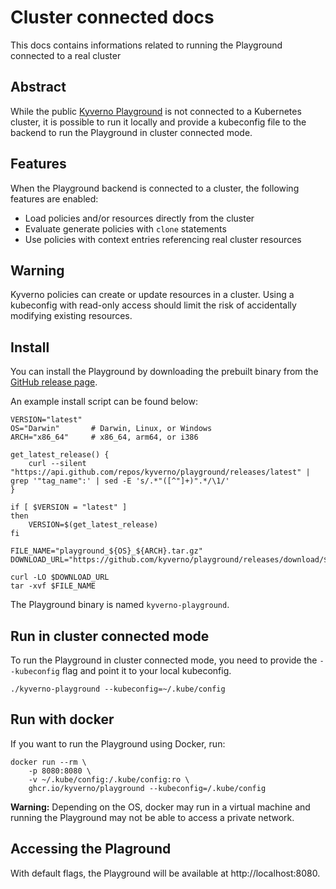 # Cluster connected docs

This docs contains informations related to running the Playground connected to a real cluster

## Abstract

While the public [Kyverno Playground](https://playground.kyverno.io) is not connected to a Kubernetes cluster, it is possible to run it locally and provide a kubeconfig file to the backend to run the Playground in cluster connected mode.

## Features

When the Playground backend is connected to a cluster, the following features are enabled:
- Load policies and/or resources directly from the cluster
- Evaluate generate policies with `clone` statements
- Use policies with context entries referencing real cluster resources

## Warning

Kyverno policies can create or update resources in a cluster.
Using a kubeconfig with read-only access should limit the risk of accidentally modifying existing resources.

## Install

You can install the Playground by downloading the prebuilt binary from the [GitHub release page](https://github.com/kyverno/playground/releases).

An example install script can be found below:

```shell
VERSION="latest"
OS="Darwin"       # Darwin, Linux, or Windows
ARCH="x86_64"     # x86_64, arm64, or i386

get_latest_release() {
    curl --silent "https://api.github.com/repos/kyverno/playground/releases/latest" | grep '"tag_name":' | sed -E 's/.*"([^"]+)".*/\1/'
}

if [ $VERSION = "latest" ]
then
    VERSION=$(get_latest_release)
fi

FILE_NAME="playground_${OS}_${ARCH}.tar.gz"
DOWNLOAD_URL="https://github.com/kyverno/playground/releases/download/${VERSION}/${FILE_NAME}"

curl -LO $DOWNLOAD_URL
tar -xvf $FILE_NAME
```

The Playground binary is named `kyverno-playground`.

## Run in cluster connected mode

To run the Playground in cluster connected mode, you need to provide the `--kubeconfig` flag and point it to your local kubeconfig.

```shell
./kyverno-playground --kubeconfig=~/.kube/config
```

## Run with docker

If you want to run the Playground using Docker, run:

```shell
docker run --rm \
    -p 8080:8080 \
    -v ~/.kube/config:/.kube/config:ro \
    ghcr.io/kyverno/playground --kubeconfig=/.kube/config
```

**Warning:** Depending on the OS, docker may run in a virtual machine and running the Playground may not be able to access a private network.

## Accessing the Plaground

With default flags, the Playground will be available at http://localhost:8080.
